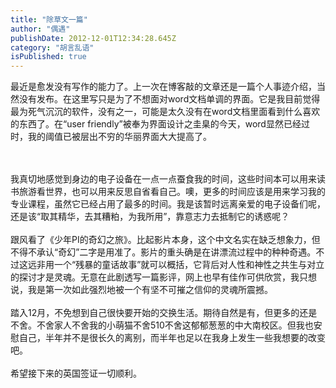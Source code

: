 ```yaml
---
title: "除草文一篇"
author: "偶遇"
publishDate: 2012-12-01T12:34:28.645Z
category: "胡言乱语"
isPublished: true
---
```


最近是愈发没有写作的能力了。上一次在博客敲的文章还是一篇个人事迹介绍，当然没有发布。在这里写只是为了不想面对word文档单调的界面。它是我目前觉得最为死气沉沉的软件，没有之一，可能是太久没有在word文档里面看到什么喜欢的东西了。在“user friendly”被奉为界面设计之圭臬的今天，word显然已经过时，我的阈值已被层出不穷的华丽界面大大提高了。<div><br><div><wbr></div><div>我真切地感觉到身边的电子设备在一点一点蚕食我的时间，这些时间本可以用来读书旅游看世界，也可以用来反思自省看自己。噢，更多的时间应该是用来学习我的专业课程，虽然它已经占用了最多的时间。我是该暂时远离亲爱的电子设备们呢，还是该“取其精华，去其糟粕，为我所用”，靠意志力去抵制它的诱惑呢？</div><div><br></div><div>跟风看了《少年PI的奇幻之旅》。比起影片本身，这个中文名实在缺乏想象力，但不得不承认“奇幻”二字是用准了。影片的重头确是在讲漂流过程中的种种奇遇。不过这远非用一个“残暴的童话故事”就可以概括，它背后对人性和神性之共生与对立的探讨才是灵魂。无意在此剧透写一篇影评，网上也早有佳作可供欣赏，我只想说，我是第一次如此强烈地被一个有坚不可摧之信仰的灵魂所震撼。</div></div><div><br></div><div>踏入12月，不免想到自己很快要开始的交换生活。期待自然是有，但更多的还是不舍。不舍家人不舍我的小萌猫不舍510不舍这郁郁葱葱的中大南校区。但我也安慰自己，半年并不是很长久的离别，而半年也足以在我身上发生一些我想要的改变吧。</div><div><br></div><div>希望接下来的英国签证一切顺利。</div>